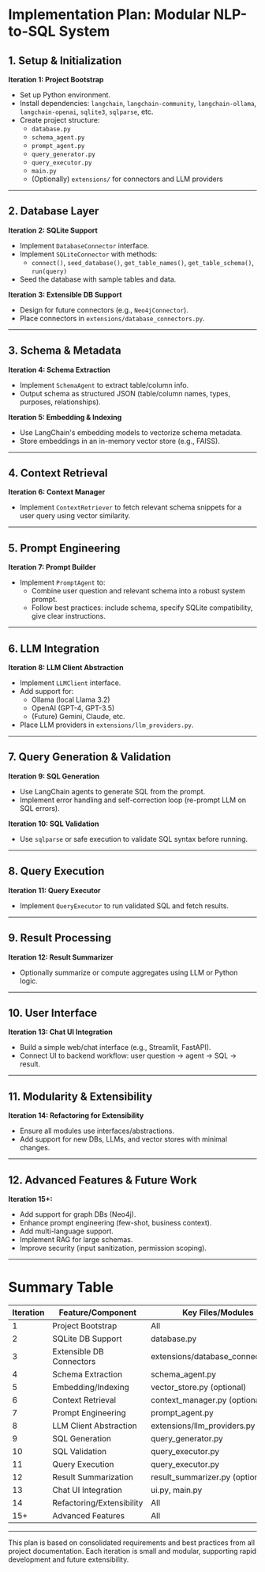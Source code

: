 # Implementation Plan: Modular NLP-to-SQL System

## 1. Setup & Initialization

**Iteration 1: Project Bootstrap**
- Set up Python environment.
- Install dependencies: `langchain`, `langchain-community`, `langchain-ollama`, `langchain-openai`, `sqlite3`, `sqlparse`, etc.
- Create project structure:
  - `database.py`
  - `schema_agent.py`
  - `prompt_agent.py`
  - `query_generator.py`
  - `query_executor.py`
  - `main.py`
  - (Optionally) `extensions/` for connectors and LLM providers

---

## 2. Database Layer

**Iteration 2: SQLite Support**
- Implement `DatabaseConnector` interface.
- Implement `SQLiteConnector` with methods:
  - `connect()`, `seed_database()`, `get_table_names()`, `get_table_schema()`, `run(query)`
- Seed the database with sample tables and data.

**Iteration 3: Extensible DB Support**
- Design for future connectors (e.g., `Neo4jConnector`).
- Place connectors in `extensions/database_connectors.py`.

---

## 3. Schema & Metadata

**Iteration 4: Schema Extraction**
- Implement `SchemaAgent` to extract table/column info.
- Output schema as structured JSON (table/column names, types, purposes, relationships).

**Iteration 5: Embedding & Indexing**
- Use LangChain's embedding models to vectorize schema metadata.
- Store embeddings in an in-memory vector store (e.g., FAISS).

---

## 4. Context Retrieval

**Iteration 6: Context Manager**
- Implement `ContextRetriever` to fetch relevant schema snippets for a user query using vector similarity.

---

## 5. Prompt Engineering

**Iteration 7: Prompt Builder**
- Implement `PromptAgent` to:
  - Combine user question and relevant schema into a robust system prompt.
  - Follow best practices: include schema, specify SQLite compatibility, give clear instructions.

---

## 6. LLM Integration

**Iteration 8: LLM Client Abstraction**
- Implement `LLMClient` interface.
- Add support for:
  - Ollama (local Llama 3.2)
  - OpenAI (GPT-4, GPT-3.5)
  - (Future) Gemini, Claude, etc.
- Place LLM providers in `extensions/llm_providers.py`.

---

## 7. Query Generation & Validation

**Iteration 9: SQL Generation**
- Use LangChain agents to generate SQL from the prompt.
- Implement error handling and self-correction loop (re-prompt LLM on SQL errors).

**Iteration 10: SQL Validation**
- Use `sqlparse` or safe execution to validate SQL syntax before running.

---

## 8. Query Execution

**Iteration 11: Query Executor**
- Implement `QueryExecutor` to run validated SQL and fetch results.

---

## 9. Result Processing

**Iteration 12: Result Summarizer**
- Optionally summarize or compute aggregates using LLM or Python logic.

---

## 10. User Interface

**Iteration 13: Chat UI Integration**
- Build a simple web/chat interface (e.g., Streamlit, FastAPI).
- Connect UI to backend workflow: user question → agent → SQL → result.

---

## 11. Modularity & Extensibility

**Iteration 14: Refactoring for Extensibility**
- Ensure all modules use interfaces/abstractions.
- Add support for new DBs, LLMs, and vector stores with minimal changes.

---

## 12. Advanced Features & Future Work

**Iteration 15+:**
- Add support for graph DBs (Neo4j).
- Enhance prompt engineering (few-shot, business context).
- Add multi-language support.
- Implement RAG for large schemas.
- Improve security (input sanitization, permission scoping).

---

# Summary Table

| Iteration | Feature/Component         | Key Files/Modules                |
|-----------|--------------------------|----------------------------------|
| 1         | Project Bootstrap        | All                              |
| 2         | SQLite DB Support        | database.py                      |
| 3         | Extensible DB Connectors | extensions/database_connectors.py |
| 4         | Schema Extraction        | schema_agent.py                  |
| 5         | Embedding/Indexing       | vector_store.py (optional)       |
| 6         | Context Retrieval        | context_manager.py (optional)    |
| 7         | Prompt Engineering       | prompt_agent.py                  |
| 8         | LLM Client Abstraction   | extensions/llm_providers.py      |
| 9         | SQL Generation           | query_generator.py               |
| 10        | SQL Validation           | query_executor.py                |
| 11        | Query Execution          | query_executor.py                |
| 12        | Result Summarization     | result_summarizer.py (optional)  |
| 13        | Chat UI Integration      | ui.py, main.py                   |
| 14        | Refactoring/Extensibility| All                              |
| 15+       | Advanced Features        | All                              |

---

This plan is based on consolidated requirements and best practices from all project documentation. Each iteration is small and modular, supporting rapid development and future extensibility. 